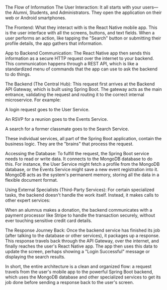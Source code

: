 The Flow of Information
The User Interaction:
It all starts with your users—the Alumni, Students, and Administrators. They open the application on their web or Android smartphones.

The Frontend:
What they interact with is the React Native mobile app. This is the user interface with all the screens, buttons, and text fields. When a user performs an action, like tapping the "Search" button or submitting their profile details, the app gathers that information.

App to Backend Communication:
The React Native app then sends this information as a secure HTTP request over the internet to your backend. This communication happens through a REST API, which is like a standardized menu of commands that the app can use to ask the backend to do things.

The Backend (The Central Hub):
This request first arrives at the Backend API Gateway, which is built using Spring Boot. The gateway acts as the main entrance, validating the request and routing it to the correct internal microservice. For example:

A login request goes to the User Service.

An RSVP for a reunion goes to the Events Service.

A search for a former classmate goes to the Search Service.

These individual services, all part of the Spring Boot application, contain the business logic. They are the "brains" that process the request.

Accessing the Database:
To fulfill the request, the Spring Boot service needs to read or write data. It connects to the MongoDB database to do this. For instance, the User Service might fetch a profile from the MongoDB database, or the Events Service might save a new event registration into it. MongoDB acts as the system's permanent memory, storing all the data in a flexible document format.

Using External Specialists (Third-Party Services):
For certain specialized tasks, the backend doesn't handle the work itself. Instead, it makes calls to other expert services:

When an alumnus makes a donation, the backend communicates with a payment processor like Stripe to handle the transaction securely, without ever touching sensitive credit card details.

The Response Journey Back:
Once the backend service has finished its job (after talking to the database or other services), it packages up a response. This response travels back through the API Gateway, over the internet, and finally reaches the user's React Native app. The app then uses this data to update the screen, perhaps showing a "Login Successful" message or displaying the search results.

In short, the entire architecture is a clean and organized flow: a request travels from the user's mobile app to the powerful Spring Boot backend, which uses the MongoDB database and other specialized services to get its job done before sending a response back to the user's screen.